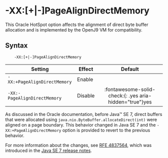 <!--
* Copyright (c) 2017, 2022 IBM Corp. and others
*
* This program and the accompanying materials are made
* available under the terms of the Eclipse Public License 2.0
* which accompanies this distribution and is available at
* https://www.eclipse.org/legal/epl-2.0/ or the Apache
* License, Version 2.0 which accompanies this distribution and
* is available at https://www.apache.org/licenses/LICENSE-2.0.
*
* This Source Code may also be made available under the
* following Secondary Licenses when the conditions for such
* availability set forth in the Eclipse Public License, v. 2.0
* are satisfied: GNU General Public License, version 2 with
* the GNU Classpath Exception [1] and GNU General Public
* License, version 2 with the OpenJDK Assembly Exception [2].
*
* [1] https://www.gnu.org/software/classpath/license.html
* [2] http://openjdk.java.net/legal/assembly-exception.html
*
* SPDX-License-Identifier: EPL-2.0 OR Apache-2.0 OR GPL-2.0 WITH
* Classpath-exception-2.0 OR LicenseRef-GPL-2.0 WITH Assembly-exception
-->

# -XX:\[+|-\]PageAlignDirectMemory

This Oracle HotSpot option affects the alignment of direct byte buffer allocation and is implemented by the OpenJ9 VM for compatibility.

## Syntax

        -XX:[+|-]PageAlignDirectMemory

| Setting                      | Effect  | Default                                                                            |
|------------------------------|---------|:----------------------------------------------------------------------------------:|
| `-XX:+PageAlignDirectMemory` | Enable  |                                                                                    |
| `-XX:-PageAlignDirectMemory` | Disable | :fontawesome-solid-check:{: .yes aria-hidden="true"}<span class="sr-only">yes</span> |

As discussed in the Oracle documentation, before Java&trade; SE 7, direct buffers that were allocated using `java.nio.ByteBuffer.allocateDirect(int)` were aligned on a page boundary. This behavior changed in Java SE 7 and the `-XX:+PageAlignDirectMemory` option is provided to revert to the previous behavior.

For more information about the changes, see [RFE 4837564](http://bugs.sun.com/bugdatabase/view_bug.do?bug_id=4837564), which was introduced in the [Java SE 7 release notes](https://www.oracle.com/technetwork/java/javase/jdk7-relnotes-418459.html).


<!-- ==== END OF TOPIC ==== xxpagealigndirectmemory.md ==== -->
